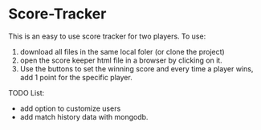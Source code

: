 # Score-Tracker

This is an easy to use score tracker for two players.
To use:

1) download all files in the same local foler (or clone the project)
2) open the score keeper html file in a browser by clicking on it.
3) Use the buttons to set the winning score and every time a player wins, add 1 point for the specific player.

TODO List:
- add option to customize users
- add match history data with mongodb.
